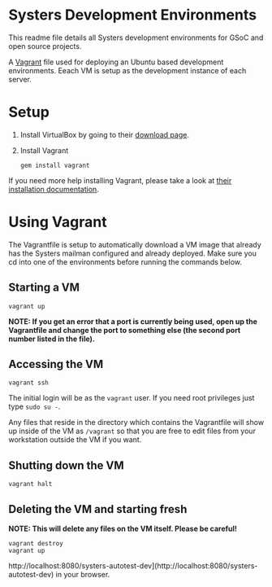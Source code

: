 Systers Development Environments
================================

This readme file details all Systers development environments for GSoC and open source projects. 

A [Vagrant](http://vagrantup.com/) file used for deploying an Ubuntu based development environments. Eeach VM is setup as the development instance of each server.

# Setup

1. Install VirtualBox by going to their [download
page](https://www.virtualbox.org/wiki/Downloads).

2. Install Vagrant

    `gem install vagrant`

If you need more help installing Vagrant, please take a look at [their
installation documentation](http://docs.vagrantup.com/v2/installation/).

# Using Vagrant

The Vagrantfile is setup to automatically download a VM image that already has
the Systers mailman configured and already deployed. Make sure you cd into one
of the environments before running the commands below.

## Starting a VM

    vagrant up

**NOTE: If you get an error that a port is currently being used, open up the
Vagrantfile and change the port to something else (the second port number listed
in the file).**

## Accessing the VM

    vagrant ssh

The initial login will be as the `vagrant` user. If you need root privileges
just type `sudo su -`. 

Any files that reside in the directory which contains the Vagrantfile will show
up inside of the VM as `/vagrant` so that you are free to edit files from your
workstation outside the VM if you want.

## Shutting down the VM

    vagrant halt

## Deleting the VM and starting fresh

**NOTE: This will delete any files on the VM itself. Please be careful!**

    vagrant destroy
    vagrant up
    
http://localhost:8080/systers-autotest-dev](http://localhost:8080/systers-autotest-dev)
in your browser.

